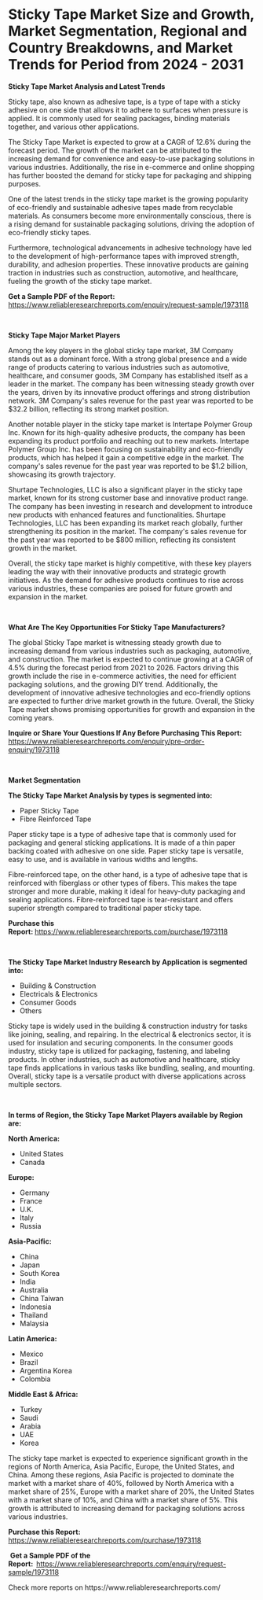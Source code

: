 <p><h1>Sticky Tape Market Size and Growth, Market Segmentation, Regional and Country Breakdowns, and Market Trends for Period from 2024 -  2031</h1></p><p><strong>Sticky Tape Market Analysis and Latest Trends</strong></p>
<p><p>Sticky tape, also known as adhesive tape, is a type of tape with a sticky adhesive on one side that allows it to adhere to surfaces when pressure is applied. It is commonly used for sealing packages, binding materials together, and various other applications.</p><p>The Sticky Tape Market is expected to grow at a CAGR of 12.6% during the forecast period. The growth of the market can be attributed to the increasing demand for convenience and easy-to-use packaging solutions in various industries. Additionally, the rise in e-commerce and online shopping has further boosted the demand for sticky tape for packaging and shipping purposes.</p><p>One of the latest trends in the sticky tape market is the growing popularity of eco-friendly and sustainable adhesive tapes made from recyclable materials. As consumers become more environmentally conscious, there is a rising demand for sustainable packaging solutions, driving the adoption of eco-friendly sticky tapes.</p><p>Furthermore, technological advancements in adhesive technology have led to the development of high-performance tapes with improved strength, durability, and adhesion properties. These innovative products are gaining traction in industries such as construction, automotive, and healthcare, fueling the growth of the sticky tape market.</p></p>
<p><strong>Get a Sample PDF of the Report:&nbsp;</strong> <a href="https://www.reliableresearchreports.com/enquiry/request-sample/1973118">https://www.reliableresearchreports.com/enquiry/request-sample/1973118</a></p>
<p>&nbsp;</p>
<p><strong>Sticky Tape Major Market Players</strong></p>
<p><p>Among the key players in the global sticky tape market, 3M Company stands out as a dominant force. With a strong global presence and a wide range of products catering to various industries such as automotive, healthcare, and consumer goods, 3M Company has established itself as a leader in the market. The company has been witnessing steady growth over the years, driven by its innovative product offerings and strong distribution network. 3M Company's sales revenue for the past year was reported to be $32.2 billion, reflecting its strong market position.</p><p>Another notable player in the sticky tape market is Intertape Polymer Group Inc. Known for its high-quality adhesive products, the company has been expanding its product portfolio and reaching out to new markets. Intertape Polymer Group Inc. has been focusing on sustainability and eco-friendly products, which has helped it gain a competitive edge in the market. The company's sales revenue for the past year was reported to be $1.2 billion, showcasing its growth trajectory.</p><p>Shurtape Technologies, LLC is also a significant player in the sticky tape market, known for its strong customer base and innovative product range. The company has been investing in research and development to introduce new products with enhanced features and functionalities. Shurtape Technologies, LLC has been expanding its market reach globally, further strengthening its position in the market. The company's sales revenue for the past year was reported to be $800 million, reflecting its consistent growth in the market.</p><p>Overall, the sticky tape market is highly competitive, with these key players leading the way with their innovative products and strategic growth initiatives. As the demand for adhesive products continues to rise across various industries, these companies are poised for future growth and expansion in the market.</p></p>
<p>&nbsp;</p>
<p><strong>What Are The Key Opportunities For Sticky Tape Manufacturers?</strong></p>
<p><p>The global Sticky Tape market is witnessing steady growth due to increasing demand from various industries such as packaging, automotive, and construction. The market is expected to continue growing at a CAGR of 4.5% during the forecast period from 2021 to 2026. Factors driving this growth include the rise in e-commerce activities, the need for efficient packaging solutions, and the growing DIY trend. Additionally, the development of innovative adhesive technologies and eco-friendly options are expected to further drive market growth in the future. Overall, the Sticky Tape market shows promising opportunities for growth and expansion in the coming years.</p></p>
<p><strong>Inquire or Share Your Questions If Any Before Purchasing This Report:</strong> <a href="https://www.reliableresearchreports.com/enquiry/pre-order-enquiry/1973118">https://www.reliableresearchreports.com/enquiry/pre-order-enquiry/1973118</a></p>
<p>&nbsp;</p>
<p><strong>Market Segmentation</strong></p>
<p><strong>The Sticky Tape Market Analysis by types is segmented into:</strong></p>
<p><ul><li>Paper Sticky Tape</li><li>Fibre Reinforced Tape</li></ul></p>
<p><p>Paper sticky tape is a type of adhesive tape that is commonly used for packaging and general sticking applications. It is made of a thin paper backing coated with adhesive on one side. Paper sticky tape is versatile, easy to use, and is available in various widths and lengths.</p><p>Fibre-reinforced tape, on the other hand, is a type of adhesive tape that is reinforced with fiberglass or other types of fibers. This makes the tape stronger and more durable, making it ideal for heavy-duty packaging and sealing applications. Fibre-reinforced tape is tear-resistant and offers superior strength compared to traditional paper sticky tape.</p></p>
<p><strong>Purchase this Report:&nbsp;</strong><a href="https://www.reliableresearchreports.com/purchase/1973118">https://www.reliableresearchreports.com/purchase/1973118</a></p>
<p>&nbsp;</p>
<p><strong>The Sticky Tape Market Industry Research by Application is segmented into:</strong></p>
<p><ul><li>Building & Construction</li><li>Electricals & Electronics</li><li>Consumer Goods</li><li>Others</li></ul></p>
<p><p>Sticky tape is widely used in the building & construction industry for tasks like joining, sealing, and repairing. In the electrical & electronics sector, it is used for insulation and securing components. In the consumer goods industry, sticky tape is utilized for packaging, fastening, and labeling products. In other industries, such as automotive and healthcare, sticky tape finds applications in various tasks like bundling, sealing, and mounting. Overall, sticky tape is a versatile product with diverse applications across multiple sectors.</p></p>
<p>&nbsp;</p>
<p><strong>In terms of Region, the Sticky Tape Market Players available by Region are:</strong></p>
<p>
    <p> <strong> North America: </strong>
        <ul>
            <li>United States</li>
            <li>Canada</li>
        </ul>
        </p> 
    <p> <strong> Europe: </strong>
        <ul>
            <li>Germany</li>
            <li>France</li>
            <li>U.K.</li>
            <li>Italy</li>
            <li>Russia</li>
        </ul>
        </p> 
    <p> <strong> Asia-Pacific: </strong>
        <ul>
            <li>China</li>
            <li>Japan</li>
            <li>South Korea</li>
            <li>India</li>
            <li>Australia</li>
            <li>China Taiwan</li>
            <li>Indonesia</li>
            <li>Thailand</li>
            <li>Malaysia</li>
        </ul>
        </p> 
    <p> <strong> Latin America: </strong>
        <ul>
            <li>Mexico</li>
            <li>Brazil</li>
            <li>Argentina Korea</li>
            <li>Colombia</li>
        </ul>
        </p> 
    <p> <strong> Middle East & Africa: </strong>
        <ul>
            <li>Turkey</li>
            <li>Saudi</li>
            <li>Arabia</li>
            <li>UAE</li>
            <li>Korea</li>
        </ul>
    </p>
    </p>
<p><p>The sticky tape market is expected to experience significant growth in the regions of North America, Asia Pacific, Europe, the United States, and China. Among these regions, Asia Pacific is projected to dominate the market with a market share of 40%, followed by North America with a market share of 25%, Europe with a market share of 20%, the United States with a market share of 10%, and China with a market share of 5%. This growth is attributed to increasing demand for packaging solutions across various industries.</p></p>
<p><strong>Purchase this Report: </strong><a href="https://www.reliableresearchreports.com/purchase/1973118">https://www.reliableresearchreports.com/purchase/1973118</a></p>
<p>&nbsp;<strong>Get a Sample PDF of the Report:&nbsp;&nbsp;</strong><a href="https://www.reliableresearchreports.com/enquiry/request-sample/1973118">https://www.reliableresearchreports.com/enquiry/request-sample/1973118</a></p>
<p><strong></strong></p>
<p>Check more reports on https://www.reliableresearchreports.com/</p>